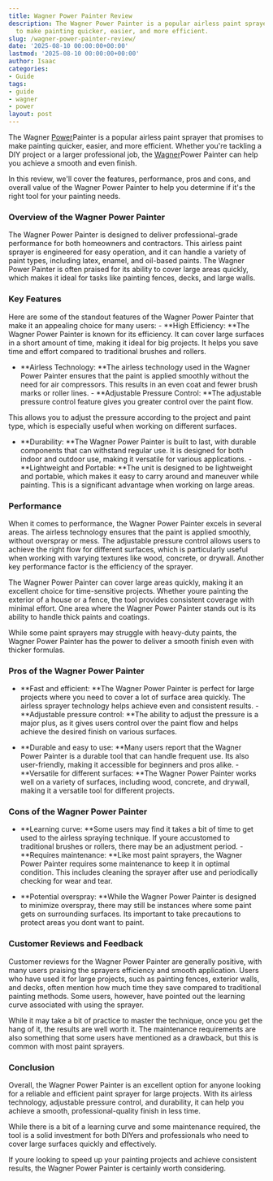 ```yaml
---
title: Wagner Power Painter Review
description: The Wagner Power Painter is a popular airless paint sprayer that promises
  to make painting quicker, easier, and more efficient.
slug: /wagner-power-painter-review/
date: '2025-08-10 00:00:00+00:00'
lastmod: '2025-08-10 00:00:00+00:00'
author: Isaac
categories:
- Guide
tags:
- guide
- wagner
- power
layout: post
---
```

The Wagner [Power](https://pestpolicy.com/best-power-wheels-for-1-year-old/)Painter is a popular airless paint sprayer that promises to make painting quicker, easier, and more efficient. Whether you're tackling a DIY project or a larger professional job, the [Wagner](https://pestpolicy.com/wagner-flexio-3000/)Power Painter can help you achieve a smooth and even finish.

In this review, we'll cover the features, performance, pros and cons, and overall value of the Wagner Power Painter to help you determine if it's the right tool for your painting needs.

###  Overview of the Wagner Power Painter

The Wagner Power Painter is designed to deliver professional-grade performance for both homeowners and contractors. This airless paint sprayer is engineered for easy operation, and it can handle a variety of paint types, including latex, enamel, and oil-based paints. The Wagner Power Painter is often praised for its ability to cover large areas quickly, which makes it ideal for tasks like painting fences, decks, and large walls.

###  Key Features

Here are some of the standout features of the Wagner Power Painter that make it an appealing choice for many users: - **High Efficiency: **The Wagner Power Painter is known for its efficiency. It can cover large surfaces in a short amount of time, making it ideal for big projects. It helps you save time and effort compared to traditional brushes and rollers.

- **Airless Technology: **The airless technology used in the Wagner Power Painter ensures that the paint is applied smoothly without the need for air compressors. This results in an even coat and fewer brush marks or roller lines. - **Adjustable Pressure Control: **The adjustable pressure control feature gives you greater control over the paint flow.

This allows you to adjust the pressure according to the project and paint type, which is especially useful when working on different surfaces.

- **Durability: **The Wagner Power Painter is built to last, with durable components that can withstand regular use. It is designed for both indoor and outdoor use, making it versatile for various applications. - **Lightweight and Portable: **The unit is designed to be lightweight and portable, which makes it easy to carry around and maneuver while painting. This is a significant advantage when working on large areas.

###  Performance

When it comes to performance, the Wagner Power Painter excels in several areas. The airless technology ensures that the paint is applied smoothly, without overspray or mess. The adjustable pressure control allows users to achieve the right flow for different surfaces, which is particularly useful when working with varying textures like wood, concrete, or drywall. Another key performance factor is the efficiency of the sprayer.

The Wagner Power Painter can cover large areas quickly, making it an excellent choice for time-sensitive projects. Whether youre painting the exterior of a house or a fence, the tool provides consistent coverage with minimal effort. One area where the Wagner Power Painter stands out is its ability to handle thick paints and coatings.

While some paint sprayers may struggle with heavy-duty paints, the Wagner Power Painter has the power to deliver a smooth finish even with thicker formulas.

###  Pros of the Wagner Power Painter

- **Fast and efficient: **The Wagner Power Painter is perfect for large projects where you need to cover a lot of surface area quickly. The airless sprayer technology helps achieve even and consistent results. - **Adjustable pressure control: **The ability to adjust the pressure is a major plus, as it gives users control over the paint flow and helps achieve the desired finish on various surfaces.

- **Durable and easy to use: **Many users report that the Wagner Power Painter is a durable tool that can handle frequent use. Its also user-friendly, making it accessible for beginners and pros alike. - **Versatile for different surfaces: **The Wagner Power Painter works well on a variety of surfaces, including wood, concrete, and drywall, making it a versatile tool for different projects.

###  Cons of the Wagner Power Painter

- **Learning curve: **Some users may find it takes a bit of time to get used to the airless spraying technique. If youre accustomed to traditional brushes or rollers, there may be an adjustment period. - **Requires maintenance: **Like most paint sprayers, the Wagner Power Painter requires some maintenance to keep it in optimal condition. This includes cleaning the sprayer after use and periodically checking for wear and tear.

- **Potential overspray: **While the Wagner Power Painter is designed to minimize overspray, there may still be instances where some paint gets on surrounding surfaces. Its important to take precautions to protect areas you dont want to paint.

###  Customer Reviews and Feedback

Customer reviews for the Wagner Power Painter are generally positive, with many users praising the sprayers efficiency and smooth application. Users who have used it for large projects, such as painting fences, exterior walls, and decks, often mention how much time they save compared to traditional painting methods. Some users, however, have pointed out the learning curve associated with using the sprayer.

While it may take a bit of practice to master the technique, once you get the hang of it, the results are well worth it. The maintenance requirements are also something that some users have mentioned as a drawback, but this is common with most paint sprayers.

###  Conclusion

Overall, the Wagner Power Painter is an excellent option for anyone looking for a reliable and efficient paint sprayer for large projects. With its airless technology, adjustable pressure control, and durability, it can help you achieve a smooth, professional-quality finish in less time.

While there is a bit of a learning curve and some maintenance required, the tool is a solid investment for both DIYers and professionals who need to cover large surfaces quickly and effectively.

If youre looking to speed up your painting projects and achieve consistent results, the Wagner Power Painter is certainly worth considering.